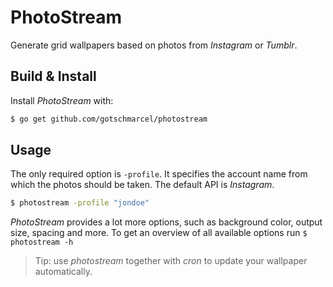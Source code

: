# PhotoStream

Generate grid wallpapers based on photos from *Instagram* or *Tumblr*.

## Build & Install

Install *PhotoStream* with:

```bash
$ go get github.com/gotschmarcel/photostream
```

## Usage

The only required option is `-profile`. It specifies the account name from which the photos should be taken. The default
API is *Instagram*.

```bash
$ photostream -profile "jondoe"
```

*PhotoStream* provides a lot more options, such as background color, output size, spacing and more. To
get an overview of all available options run `$ photostream -h`

> Tip: use *photostream* together with *cron* to update your wallpaper automatically.

